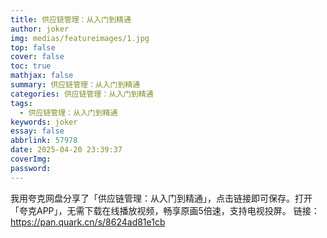 ```yaml
---
title: 供应链管理：从入门到精通
author: joker
img: medias/featureimages/1.jpg
top: false
cover: false
toc: true
mathjax: false
summary: 供应链管理：从入门到精通
categories: 供应链管理：从入门到精通
tags:
  - 供应链管理：从入门到精通
keywords: joker
essay: false
abbrlink: 57978
date: 2025-04-20 23:39:37
coverImg:
password:
---
```


我用夸克网盘分享了「供应链管理：从入门到精通」，点击链接即可保存。打开「夸克APP」，无需下载在线播放视频，畅享原画5倍速，支持电视投屏。
链接：https://pan.quark.cn/s/8624ad81e1cb
